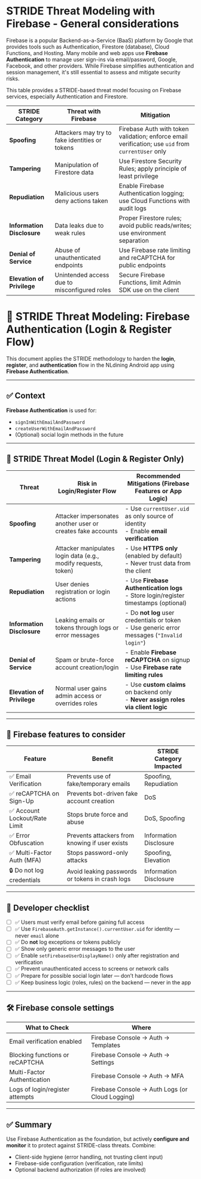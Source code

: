 # STRIDE Threat Modeling with Firebase - General considerations

Firebase is a popular Backend-as-a-Service (BaaS) platform by Google that provides tools such as Authentication, Firestore (database), Cloud Functions, and Hosting. Many mobile and web apps use **Firebase Authentication** to manage user sign-ins via email/password, Google, Facebook, and other providers. While Firebase simplifies authentication and session management, it's still essential to assess and mitigate security risks.

This table provides a STRIDE-based threat model focusing on Firebase services, especially Authentication and Firestore.

| **STRIDE Category**        | **Threat with Firebase**                       | **Mitigation**                                                                                     |
|---------------------------|------------------------------------------------|-----------------------------------------------------------------------------------------------------|
| **Spoofing**               | Attackers may try to fake identities or tokens | Firebase Auth with token validation; enforce email verification; use `uid` from `currentUser` only |
| **Tampering**              | Manipulation of Firestore data                 | Use Firestore Security Rules; apply principle of least privilege                                   |
| **Repudiation**            | Malicious users deny actions taken             | Enable Firebase Authentication logging; use Cloud Functions with audit logs                        |
| **Information Disclosure** | Data leaks due to weak rules                   | Proper Firestore rules; avoid public reads/writes; use environment separation                      |
| **Denial of Service**      | Abuse of unauthenticated endpoints             | Use Firebase rate limiting and reCAPTCHA for public endpoints                                      |
| **Elevation of Privilege** | Unintended access due to misconfigured roles   | Secure Firebase Functions, limit Admin SDK use on the client                                       |

# 🔐 STRIDE Threat Modeling: Firebase Authentication (Login & Register Flow)

This document applies the STRIDE methodology to harden the **login**, **register**, and **authentication** flow in the NLdining Android app using **Firebase Authentication**.

---

## ✅ Context

**Firebase Authentication** is used for:
- `signInWithEmailAndPassword`
- `createUserWithEmailAndPassword`
- (Optional) social login methods in the future

---

## 🧱 STRIDE Threat Model (Login & Register Only)

| **Threat**             | **Risk in Login/Register Flow**                                   | **Recommended Mitigations (Firebase Features or App Logic)**                             |
|------------------------|--------------------------------------------------------------------|--------------------------------------------------------------------------------------------|
| **Spoofing**           | Attacker impersonates another user or creates fake accounts        | - Use `currentUser.uid` as only source of identity<br>- Enable **email verification**      |
| **Tampering**          | Attacker manipulates login data (e.g., modify requests, token)     | - Use **HTTPS only** (enabled by default)<br>- Never trust data from the client            |
| **Repudiation**        | User denies registration or login actions                          | - Use **Firebase Authentication logs**<br>- Store login/register timestamps (optional)     |
| **Information Disclosure** | Leaking emails or tokens through logs or error messages       | - Do **not log** user credentials or token<br>- Use generic error messages (`"Invalid login"`) |
| **Denial of Service**  | Spam or brute-force account creation/login                         | - Enable **Firebase reCAPTCHA** on signup<br>- Use **Firebase rate limiting rules**        |
| **Elevation of Privilege** | Normal user gains admin access or overrides roles             | - Use **custom claims** on backend only<br>- **Never assign roles via client logic**       |

---

## 🧪 Firebase features to consider

| Feature                    | Benefit                                            | STRIDE Category Impacted |
|----------------------------|----------------------------------------------------|---------------------------|
| ✅ Email Verification       | Prevents use of fake/temporary emails              | Spoofing, Repudiation     |
| ✅ reCAPTCHA on Sign-Up     | Prevents bot-driven fake account creation          | DoS                       |
| ✅ Account Lockout/Rate Limit | Stops brute force and abuse                     | DoS, Spoofing             |
| ✅ Error Obfuscation        | Prevents attackers from knowing if user exists     | Information Disclosure    |
| ✅ Multi-Factor Auth (MFA)  | Stops password-only attacks                        | Spoofing, Elevation       |
| 🔒 Do not log credentials   | Avoid leaking passwords or tokens in crash logs    | Information Disclosure    |

---

## 🧰 Developer checklist

- [ ] ✅ Users must verify email before gaining full access
- [ ] ✅ Use `FirebaseAuth.getInstance().currentUser.uid` for identity — never `email` alone
- [ ] ✅ Do **not** log exceptions or tokens publicly
- [ ] ✅ Show only generic error messages to the user
- [ ] ✅ Enable `setFirebaseUserDisplayName()` only after registration and verification
- [ ] ✅ Prevent unauthenticated access to screens or network calls
- [ ] ✅ Prepare for possible social login later — don’t hardcode flows
- [ ] ✅ Keep business logic (roles, rules) on the backend — never in the app

---

## 🛠 Firebase console settings

| What to Check                      | Where                          |
|-----------------------------------|---------------------------------|
| Email verification enabled        | Firebase Console → Auth → Templates |
| Blocking functions or reCAPTCHA   | Firebase Console → Auth → Settings |
| Multi-Factor Authentication       | Firebase Console → Auth → MFA   |
| Logs of login/register attempts   | Firebase Console → Auth Logs (or Cloud Logging) |

---

## ✅ Summary

Use Firebase Authentication as the foundation, but actively **configure and monitor** it to protect against STRIDE-class threats. Combine:
- Client-side hygiene (error handling, not trusting client input)
- Firebase-side configuration (verification, rate limits)
- Optional backend authorization (if roles are involved)

